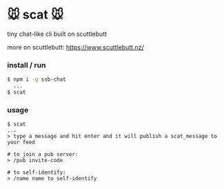 # :mouse: scat :mouse:
tiny chat-like cli built on scuttlebutt

more on scuttlebutt: https://www.scuttlebutt.nz/


### install / run
```bash
$ npm i -g ssb-chat
  ...
$ scat
```

### usage
```
$ scat
...
> type a message and hit enter and it will publish a scat_message to your feed

# to join a pub server:
> /pub invite-code

# to self-identify:
> /name name to self-identify
```
